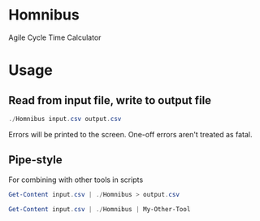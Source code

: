 # Homnibus
Agile Cycle Time Calculator

# Usage

## Read from input file, write to output file

```powershell
./Homnibus input.csv output.csv
```

Errors will be printed to the screen. One-off errors aren't treated as fatal.

## Pipe-style

For combining with other tools in scripts

```powershell
Get-Content input.csv | ./Homnibus > output.csv

Get-Content input.csv | ./Homnibus | My-Other-Tool
```
